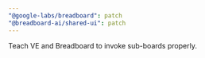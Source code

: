 ```yaml
---
"@google-labs/breadboard": patch
"@breadboard-ai/shared-ui": patch
---
```


Teach VE and Breadboard to invoke sub-boards properly.
